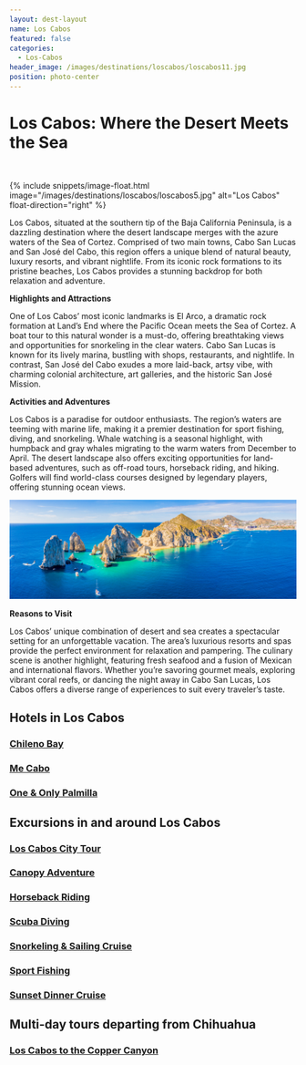 ```yaml
---
layout: dest-layout
name: Los Cabos
featured: false
categories:
  - Los-Cabos
header_image: /images/destinations/loscabos/loscabos11.jpg
position: photo-center
---
```

# **Los Cabos: Where the Desert Meets the Sea**

&nbsp;

{% include snippets/image-float.html image="/images/destinations/loscabos/loscabos5.jpg" alt="Los Cabos" float-direction="right" %}

Los Cabos, situated at the southern tip of the Baja California Peninsula, is a dazzling destination where the desert landscape merges with the azure waters of the Sea of Cortez. Comprised of two main towns, Cabo San Lucas and San José del Cabo, this region offers a unique blend of natural beauty, luxury resorts, and vibrant nightlife. From its iconic rock formations to its pristine beaches, Los Cabos provides a stunning backdrop for both relaxation and adventure.

**Highlights and Attractions**

One of Los Cabos’ most iconic landmarks is El Arco, a dramatic rock formation at Land’s End where the Pacific Ocean meets the Sea of Cortez. A boat tour to this natural wonder is a must-do, offering breathtaking views and opportunities for snorkeling in the clear waters. Cabo San Lucas is known for its lively marina, bustling with shops, restaurants, and nightlife. In contrast, San José del Cabo exudes a more laid-back, artsy vibe, with charming colonial architecture, art galleries, and the historic San José Mission.

**Activities and Adventures**

Los Cabos is a paradise for outdoor enthusiasts. The region’s waters are teeming with marine life, making it a premier destination for sport fishing, diving, and snorkeling. Whale watching is a seasonal highlight, with humpback and gray whales migrating to the warm waters from December to April. The desert landscape also offers exciting opportunities for land-based adventures, such as off-road tours, horseback riding, and hiking. Golfers will find world-class courses designed by legendary players, offering stunning ocean views.

![Los Cabos](/images/destinations/loscabos/loscabos12.jpg)

**Reasons to Visit**

Los Cabos’ unique combination of desert and sea creates a spectacular setting for an unforgettable vacation. The area’s luxurious resorts and spas provide the perfect environment for relaxation and pampering. The culinary scene is another highlight, featuring fresh seafood and a fusion of Mexican and international flavors. Whether you’re savoring gourmet meals, exploring vibrant coral reefs, or dancing the night away in Cabo San Lucas, Los Cabos offers a diverse range of experiences to suit every traveler’s taste.

## Hotels in Los Cabos

<section class='grid'>
<div class="col-3_sm-4_xs-6 padded-1">
    <a href="/hotels/chilenobay">
        <div class="bg-image square" style="background-image:url('/images/hotels/chilenobay/chilenobay1.webp')">  </div>
        <h3 class='center'>Chileno Bay</h3>        
    </a>  
</div>

<div class="col-3_sm-4_xs-6 padded-1">
    <a href="/hotels/mecabo">
        <div class="bg-image square" style="background-image:url('/images/hotels/mecabo/mecabo1.jpg')">  </div>
        <h3 class='center'>Me Cabo</h3>        
    </a>  
</div>

<div class="col-3_sm-4_xs-6 padded-1">
    <a href="/hotels/onepalmilla">
        <div class="bg-image square" style="background-image:url('/images/hotels/onepalmilla/onepalmilla7.jpg')">  </div>
        <h3 class='center'>One & Only Palmilla</h3>        
    </a>  
</div>

</section>


## Excursions in and around Los Cabos

<section class='grid'>
<div class="col-3_sm-4_xs-6 padded-1">
    <a href="/excursions/caboscityexc">
        <div class="bg-image square" style="background-image:url('/images/destinations/loscabos/loscabos2.jpg')">  </div>
        <h3 class='center'>Los Cabos City Tour</h3>        
    </a>  
</div>

<div class="col-3_sm-4_xs-6 padded-1">
    <a href="/excursions/canopyexc">
        <div class="bg-image square" style="background-image:url('/images/destinations/loscabos/loscabos5.jpg')">  </div>
        <h3 class='center'>Canopy Adventure</h3>        
    </a>  
</div>

<div class="col-3_sm-4_xs-6 padded-1">
    <a href="/excursions/horseexc">
        <div class="bg-image square" style="background-image:url('/images/destinations/loscabos/loscabos8.jpg')">  </div>
        <h3 class='center'>Horseback Riding</h3>        
    </a>  
</div>

<div class="col-3_sm-4_xs-6 padded-1">
    <a href="/excursions/lcdivingexc">
        <div class="bg-image square" style="background-image:url('/images/destinations/cancun/cancun6.jpg')">  </div>
        <h3 class='center'>Scuba Diving</h3>        
    </a>  
</div>

<div class="col-3_sm-4_xs-6 padded-1">
    <a href="/excursions/snorkelexc">
        <div class="bg-image square" style="background-image:url('/images/destinations/loscabos/loscabos9.jpg')">  </div>
        <h3 class='center'>Snorkeling & Sailing Cruise</h3>        
    </a>  
</div>

<div class="col-3_sm-4_xs-6 padded-1">
    <a href="/excursions/sportfishexc">
        <div class="bg-image square" style="background-image:url('/images/destinations/loscabos/loscabos2.jpg')">  </div>
        <h3 class='center'>Sport Fishing</h3>        
    </a>  
</div>

<div class="col-3_sm-4_xs-6 padded-1">
    <a href="/excursions/sunsetdinnerexc">
        <div class="bg-image square" style="background-image:url('/images/destinations/loscabos/loscabos5.jpg')">  </div>
        <h3 class='center'>Sunset Dinner Cruise</h3>        
    </a>  
</div>


</section>

## Multi-day tours departing from Chihuahua

<section class='grid'>
<div class="col-3_sm-4_xs-6 padded-1">
    <a href="/tours/caboscop">
        <div class="bg-image square" style="background-image:url('/images/destinations/chihuahua/chihuahua7.jpg')">  </div>
        <h3 class='center'>Los Cabos to the Copper Canyon</h3>        
    </a>  
</div>
</section>